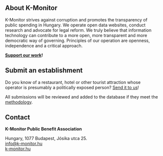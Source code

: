 <section>

# About K-Monitor

K-Monitor strives against corruption and promotes the transparency of public spending in Hungary. We operate open data websites, conduct research and advocate for legal reform. We truly believe that information technology can contribute to a more open, more transparent and more democratic way of governing.
Principles of our operation are openness, independence and a critical approach.

**[Support our work](https://k-monitor.hu/support)!**

</section>

<section>

## Submit an establishment

Do you know of a restaurant, hotel or other tourist attraction whose operator is presumably a politically exposed person? [Send it to us](https://www.partimap.eu/en/p/nerhotel-bekuldes/0)!

All submissions will be reviewed and added to the database if they meet the [methodology](/about).
</section>

<section>

## Contact

**K-Monitor Public Benefit Association**

Hungary, 1077 Budapest, Jósika utca 25.<br/>
[info@k-monitor.hu](mailto:info@k-monitor.hu)<br/>
[k-monitor.hu](https://k-monitor.hu/en)
</section>
